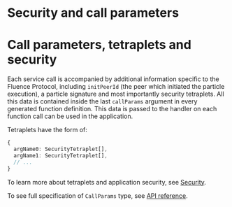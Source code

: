 # Security and call parameters

# Call parameters, tetraplets and security

Each service call is accompanied by additional information specific to the Fluence Protocol, including `initPeerId` (the peer which initiated the particle execution), a particle signature and most importantly security tetraplets. All this data is contained inside the last `callParams` argument in every generated function definition. This data is passed to the handler on each function call can be used in the application.

Tetraplets have the form of:

```typescript
{
  argName0: SecurityTetraplet[],
  argName1: SecurityTetraplet[],
  // ...
}
```

To learn more about tetraplets and application security, see [Security](../security.md).

To see full specification of `CallParams` type, see [API reference](https://fluence.one/fluence-js/).
